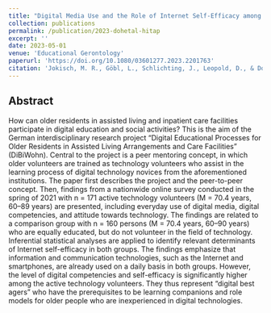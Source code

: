 ```yaml
---
title: "Digital Media Use and the Role of Internet Self-Efficacy among Older Technology Volunteers – a Baseline Study from the Project “DiBiWohn”"
collection: publications
permalink: /publication/2023-dohetal-hitap
excerpt: ''
date: 2023-05-01
venue: 'Educational Gerontology'
paperurl: 'https://doi.org/10.1080/03601277.2023.2201763'
citation: 'Jokisch, M. R., Göbl, L., Schlichting, J., Leopold, D., & Doh, M. (2023). ICT Volunteering as a Protective Factor for Older Adults: Investigating Motives of Internet Use, Internet Self-Efficacy and Perceived Obsolescence. Educational Gerontology, 49, 387-399.'
---
```


## Abstract  

How can older residents in assisted living and inpatient care facilities
participate in digital education and social activities? This is the aim of the German interdisciplinary research project “Digital Educational Processes for Older Residents in Assisted Living Arrangements and Care Facilities” (DiBiWohn). Central to the project is a peer mentoring concept, in which older volunteers are trained as technology volunteers who assist in the learning process of digital technology novices from the aforementioned institutions. The paper first describes the project and the peer-to-peer concept. Then, findings from a nationwide online survey conducted in the spring of 2021 with n = 171 active technology volunteers (M = 70.4 years, 60–89 years) are presented, including everyday use of digital media, digital competencies, and attitude towards technology. The findings are related to a comparison group with n = 160 persons (M = 70.4 years, 60–90 years) who are equally educated, but do not volunteer in the field of technology. Inferential statistical analyses are applied to identify relevant determinants of Internet self-efficacy in both groups. The findings emphasize that information and communication technologies, such as the Internet and smartphones, are already used on a daily basis in both groups. However, the level of digital competencies and self-efficacy is significantly higher among the active technology volunteers. They thus represent “digital best agers” who have the prerequisites to be learning companions and role models for older people who are inexperienced in digital technologies.